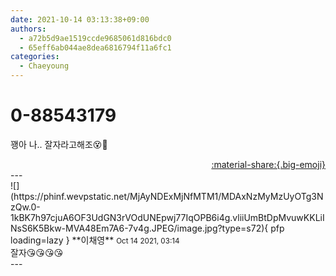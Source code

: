 ```yaml
---
date: 2021-10-14 03:13:38+09:00
authors:
  - a72b5d9ae1519ccde9685061d816bdc0
  - 65eff6ab044ae8dea6816794f11a6fc1
categories:
  - Chaeyoung
---
```


# 0-88543179

<div class="post-container" markdown="1">
<div class="content-container md-sidebar__scrollwrap" markdown="1">

꽹아 나.. 잘자라고해조😵💫

</div>
</div>

<div style="text-align: right;" markdown="1">
<a href="https://weverse.io/fromis9/fanpost/0-88543179" style="text-align: right;">:material-share:{.big-emoji}</a>
</div>
---

<div class="comments-container md-sidebar__scrollwrap" markdown="1">
<div class="comment" markdown="1">
<div class='id-container' markdown="1">
![](https://phinf.wevpstatic.net/MjAyNDExMjNfMTM1/MDAxNzMyMzUyOTg3NzQw.0-1kBK7h97cjuA6OF3UdGN3rVOdUNEpwj77IqOPB6i4g.vliiUmBtDpMvuwKKLiINsS6K5Bkw-MVA48Em7A6-7v4g.JPEG/image.jpg?type=s72){ pfp loading=lazy }
**<span class="artist">이채영</span>** <small>Oct 14 2021, 03:14</small><br>
</div>
<div class='comment-body' markdown="1">
잘자😘😘😘😘
</div>
</div>
</div>
---
